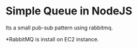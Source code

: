 # Simple Queue in NodeJS

Its a small pub-sub pattern using rabbitmq.

*RabbitMQ is install on EC2 instance.
